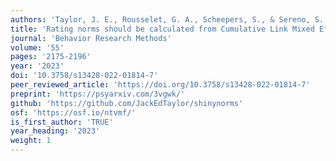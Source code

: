 ```yaml
---
authors: 'Taylor, J. E., Rousselet, G. A., Scheepers, S., & Sereno, S. C.'
title: 'Rating norms should be calculated from Cumulative Link Mixed Effects Models.'
journal: 'Behavior Research Methods'
volume: '55'
pages: '2175-2196'
year: '2023'
doi: '10.3758/s13428-022-01814-7'
peer_reviewed_article: 'https://doi.org/10.3758/s13428-022-01814-7'
preprint: 'https://psyarxiv.com/3vgwk/'
github: 'https://github.com/JackEdTaylor/shinynorms'
osf: 'https://osf.io/ntvmf/'
is_first_author: 'TRUE'
year_heading: '2023'
weight: 1
---
```

